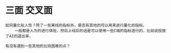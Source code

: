 # 三面 交叉面

    如何量化拟人性？除了一些离线的指标外，是否有其他的可以用来进行量化的指标。
        一般都是人为的进行体验，然后上线后的话是可以使用一些C端的指标进行的，比如说投放了AI的退出率，

    有没有遇到一些其他的比较困难的点？
    
